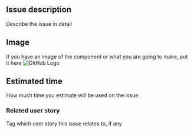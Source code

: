 ## Issue description

Describe the issue in detail

## Image

If you have an image of the component or what you are going to make, put it here
![GitHub Logo](/images/logo.png)

## Estimated time

How much time you estimate will be used on the issue

### Related user story

Tag which user story this issue relates to, if any